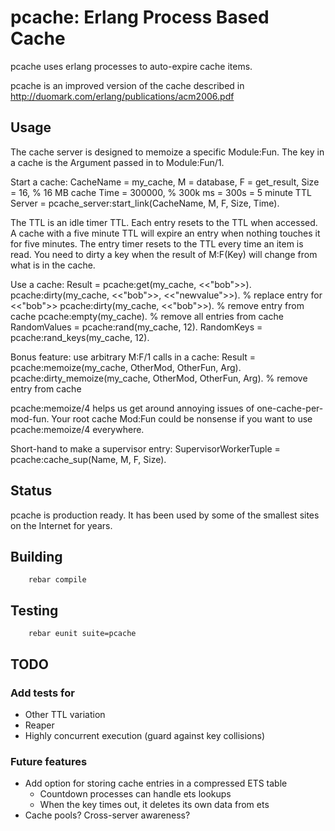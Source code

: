 pcache: Erlang Process Based Cache
==================================

pcache uses erlang processes to auto-expire cache items.

pcache is an improved version of the cache described in http://duomark.com/erlang/publications/acm2006.pdf

Usage
-----
The cache server is designed to memoize a specific Module:Fun. The key in
a cache is the Argument passed in to Module:Fun/1.

Start a cache:
        CacheName = my_cache,
        M = database,
        F = get_result,
        Size = 16,     % 16 MB cache
        Time = 300000, % 300k ms = 300s = 5 minute TTL
        Server = pcache_server:start_link(CacheName, M, F, Size, Time).

The TTL is an idle timer TTL.  Each entry resets to the TTL when accessed.
A cache with a five minute TTL will expire an entry when nothing touches it for five minutes.
The entry timer resets to the TTL every time an item is read.  You need to dirty a key when 
the result of M:F(Key) will change from what is in the cache.

Use a cache:
        Result = pcache:get(my_cache, <<"bob">>).
        pcache:dirty(my_cache, <<"bob">>, <<"newvalue">>).  % replace entry for <<"bob">>
        pcache:dirty(my_cache, <<"bob">>).  % remove entry from cache
        pcache:empty(my_cache).  % remove all entries from cache
        RandomValues = pcache:rand(my_cache, 12).
        RandomKeys = pcache:rand_keys(my_cache, 12).

Bonus feature: use arbitrary M:F/1 calls in a cache:
        Result = pcache:memoize(my_cache, OtherMod, OtherFun, Arg).
        pcache:dirty_memoize(my_cache, OtherMod, OtherFun, Arg).  % remove entry from cache

pcache:memoize/4 helps us get around annoying issues of one-cache-per-mod-fun.
Your root cache Mod:Fun could be nonsense if you want to use pcache:memoize/4 everywhere.

Short-hand to make a supervisor entry:
       SupervisorWorkerTuple = pcache:cache_sup(Name, M, F, Size).

Status
------
pcache is production ready.  It has been used by some of the smallest sites on the Internet for years.

Building
--------
        rebar compile

Testing
-------
        rebar eunit suite=pcache

TODO
----
### Add tests for

* Other TTL variation
* Reaper
* Highly concurrent execution (guard against key collisions)

### Future features

* Add option for storing cache entries in a compressed ETS table
  * Countdown processes can handle ets lookups
  * When the key times out, it deletes its own data from ets
* Cache pools?  Cross-server awareness?
